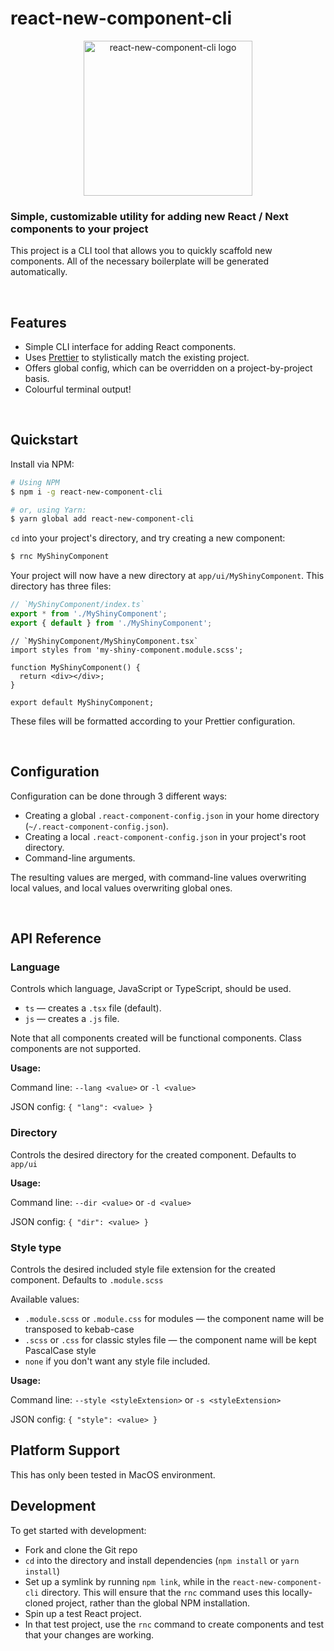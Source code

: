 # react-new-component-cli

<div align="center">
  <img src="https://github.com/azelky/react-new-component-cli/blob/main/docs/react-new-component-cli.svg?raw=true" width="270" height="248" alt="react-new-component-cli logo">
</div>

### Simple, customizable utility for adding new React / Next components to your project

This project is a CLI tool that allows you to quickly scaffold new components. All of the necessary boilerplate will be generated automatically.

<br />

## Features

- Simple CLI interface for adding React components.
- Uses [Prettier](https://github.com/prettier/prettier) to stylistically match the existing project.
- Offers global config, which can be overridden on a project-by-project basis.
- Colourful terminal output!

<br />

## Quickstart

Install via NPM:

```bash
# Using NPM
$ npm i -g react-new-component-cli

# or, using Yarn:
$ yarn global add react-new-component-cli
```

`cd` into your project's directory, and try creating a new component:

```bash
$ rnc MyShinyComponent
```

Your project will now have a new directory at `app/ui/MyShinyComponent`. This directory has three files:

```ts
// `MyShinyComponent/index.ts`
export * from './MyShinyComponent';
export { default } from './MyShinyComponent';
```

```tsx
// `MyShinyComponent/MyShinyComponent.tsx`
import styles from 'my-shiny-component.module.scss';

function MyShinyComponent() {
  return <div></div>;
}

export default MyShinyComponent;
```

These files will be formatted according to your Prettier configuration.

<br />

## Configuration

Configuration can be done through 3 different ways:

- Creating a global `.react-component-config.json` in your home directory (`~/.react-component-config.json`).
- Creating a local `.react-component-config.json` in your project's root directory.
- Command-line arguments.

The resulting values are merged, with command-line values overwriting local values, and local values overwriting global ones.

<br />

## API Reference

### Language

Controls which language, JavaScript or TypeScript, should be used.

- `ts` — creates a `.tsx` file (default).
- `js` — creates a `.js` file.

Note that all components created will be functional components. Class components are not supported.

**Usage:**

Command line: `--lang <value>` or `-l <value>`

JSON config: `{ "lang": <value> }`
<br />

### Directory

Controls the desired directory for the created component. Defaults to `app/ui`

**Usage:**

Command line: `--dir <value>` or `-d <value>`

JSON config: `{ "dir": <value> }`
<br />

### Style type

Controls the desired included style file extension for the created component. Defaults to `.module.scss`

Available values:

- `.module.scss` or `.module.css` for modules — the component name will be transposed to kebab-case
- `.scss` or `.css` for classic styles file — the component name will be kept PascalCase style
- `none` if you don't want any style file included.

**Usage:**

Command line: `--style <styleExtension>` or `-s <styleExtension>`

JSON config: `{ "style": <value> }`
<br />

## Platform Support

This has only been tested in MacOS environment.
<br />

## Development

To get started with development:

- Fork and clone the Git repo
- `cd` into the directory and install dependencies (`npm install` or `yarn install`)
- Set up a symlink by running `npm link`, while in the `react-new-component-cli` directory. This will ensure that the `rnc` command uses this locally-cloned project, rather than the global NPM installation.
- Spin up a test React project.
- In that test project, use the `rnc` command to create components and test that your changes are working.
